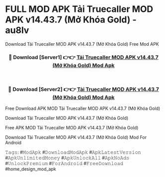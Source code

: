 # FULL MOD APK Tải Truecaller MOD APK v14.43.7 (Mở Khóa Gold) - au8lv
Download Tải Truecaller MOD APK v14.43.7 (Mở Khóa Gold) Free Mod APK

<div align="center">
<h3>🔴 Download [Server1] 👉👉 <a href="https://apk-comot.site?title=Tải_Truecaller_MOD_APK_v14.43.7_(Mở_Khóa_Gold)">Tải Truecaller MOD APK v14.43.7 (Mở Khóa Gold) Mod Apk</a></h3><br>

<h3>🔴 Download [Server2] 👉👉 <a href="https://apk-comot.site?title=Tải_Truecaller_MOD_APK_v14.43.7_(Mở_Khóa_Gold)">Tải Truecaller MOD APK v14.43.7 (Mở Khóa Gold) Mod Apk</a></h3>
</div>


Free Download APK MOD Tải Truecaller MOD APK v14.43.7 (Mở Khóa Gold)

Download Tải Truecaller MOD APK v14.43.7 (Mở Khóa Gold) 

Free APK MOD Tải Truecaller MOD APK v14.43.7 (Mở Khóa Gold) 

Download Tải Truecaller MOD APK v14.43.7 (Mở Khóa Gold) Mod For Android

𝚃𝚊𝚐𝚜: #𝙼𝚘𝚍𝙰𝚙𝚔 #𝙳𝚘𝚠𝚗𝚕𝚘𝚊𝚍𝙼𝚘𝚍𝙰𝚙𝚔 #𝙰𝚙𝚔𝙻𝚊𝚝𝚎𝚜𝚝𝚅𝚎𝚛𝚜𝚒𝚘𝚗 #𝙰𝚙𝚔𝚄𝚗𝚕𝚒𝚖𝚒𝚝𝚎𝚍𝙼𝚘𝚗𝚎𝚢 #𝙰𝚙𝚔𝚄𝚗𝚕𝚘𝚌𝚔𝙰𝚕𝚕 #𝙰𝚙𝚔𝙽𝚘𝙰𝚍𝚜 #𝚄𝚗𝚕𝚘𝚌𝚔𝙿𝚛𝚎𝚖𝚒𝚞𝚖 #𝙵𝚘𝚛𝙰𝚗𝚍𝚛𝚘𝚒𝚍 #𝙵𝚛𝚎𝚎𝙳𝚘𝚠𝚗𝚕𝚘𝚊𝚍 #home_design_mod_apk